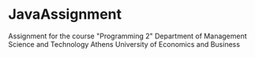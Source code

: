 # JavaAssignment
Assignment for the course "Programming 2"
Department of Management Science and Technology
Athens University of Economics and Business
